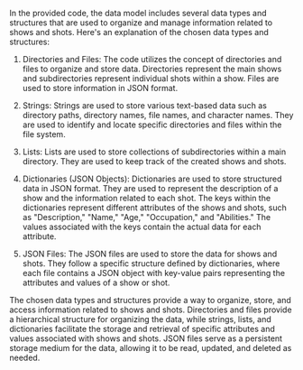 In the provided code, the data model includes several data types and structures that are used to organize and manage information related to shows and shots. Here's an explanation of the chosen data types and structures:

1. Directories and Files: The code utilizes the concept of directories and files to organize and store data. Directories represent the main shows and subdirectories represent individual shots within a show. Files are used to store information in JSON format.

2. Strings: Strings are used to store various text-based data such as directory paths, directory names, file names, and character names. They are used to identify and locate specific directories and files within the file system.

3. Lists: Lists are used to store collections of subdirectories within a main directory. They are used to keep track of the created shows and shots.

4. Dictionaries (JSON Objects): Dictionaries are used to store structured data in JSON format. They are used to represent the description of a show and the information related to each shot. The keys within the dictionaries represent different attributes of the shows and shots, such as "Description," "Name," "Age," "Occupation," and "Abilities." The values associated with the keys contain the actual data for each attribute.

5. JSON Files: The JSON files are used to store the data for shows and shots. They follow a specific structure defined by dictionaries, where each file contains a JSON object with key-value pairs representing the attributes and values of a show or shot.

The chosen data types and structures provide a way to organize, store, and access information related to shows and shots. Directories and files provide a hierarchical structure for organizing the data, while strings, lists, and dictionaries facilitate the storage and retrieval of specific attributes and values associated with shows and shots. JSON files serve as a persistent storage medium for the data, allowing it to be read, updated, and deleted as needed.